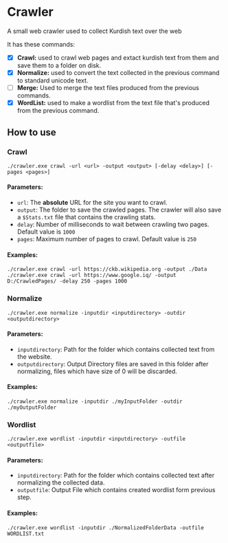 # Crawler
A small web crawler used to collect Kurdish text over the web

It has these commands:
 - [X] **Crawl:** used to crawl web pages and extact kurdish text from them and save them to a folder on disk.
 - [X] **Normalize:** used to convert the text collected in the previous command to standard unicode text.
 - [ ] **Merge:** Used to merge the text files produced from the previous commands.
 - [X] **WordList:** used to make a wordlist from the text file that's produced from the previous command.

## How to use

### Crawl
```
./crawler.exe crawl -url <url> -output <output> [-delay <delay>] [-pages <pages>]
```

#### Parameters:
- `url`: The **absolute** URL for the site you want to crawl.
- `output`: The folder to save the crawled pages. The crawler will also save a `$Stats.txt` file that contains the crawling stats.
- `delay`: Number of milliseconds to wait between crawling two pages. Default value is `1000`
- `pages`: Maximum number of pages to crawl. Default value is `250`

#### Examples:
```
./crawler.exe crawl -url https://ckb.wikipedia.org -output ./Data
./crawler.exe crawl -url https://www.google.iq/ -output D:/CrawledPages/ -delay 250 -pages 1000
```


### Normalize
```
./crawler.exe normalize -inputdir <inputdirectory> -outdir <outputdirectory> 
```

#### Parameters:
- `inputdirectory`: Path for the  folder which contains collected text from the website.
- `outputdirectory`: Output Directory files are saved in this folder after normalizing, files which have size of 0 will be discarded.


#### Examples:
```
./crawler.exe normalize -inputdir ./myInputFolder -outdir ./myOutputFolder
```


### Wordlist
```
./crawler.exe wordlist -inputdir <inputdirectory> -outfile <outputfile> 
```

#### Parameters:
- `inputdirectory`: Path for the  folder which contains collected text after normalizing the collected data.
- `outputfile`: Output File which contains created wordlist form previous step.


#### Examples:
```
./crawler.exe wordlist -inputdir ./NormalizedFolderData -outfile WORDLIST.txt
```

